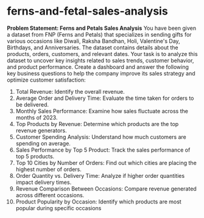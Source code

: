 # ferns-and-fetal-sales-analysis

**Problem Statement: Ferns and Petals Sales Analysis**
You have been given a dataset from FNP (Ferns and Petals) that specializes in sending gifts for various occasions like Diwali, Raksha Bandhan, Holi, Valentine's Day, Birthdays, and Anniversaries. The dataset contains details about the products, orders, customers, and relevant dates. Your task is to analyze this dataset to uncover key insights related to sales trends, customer behavior, and product performance.
Create a dashboard and answer the following key business questions to help the company improve its sales strategy and optimize customer satisfaction:
1.	Total Revenue: Identify the overall revenue.
2.	Average Order and Delivery Time: Evaluate the time taken for orders to be delivered.
3.	Monthly Sales Performance: Examine how sales fluctuate across the months of 2023.
4.	Top Products by Revenue: Determine which products are the top revenue generators.
5.	Customer Spending Analysis: Understand how much customers are spending on average.
6.	Sales Performance by Top 5 Product: Track the sales performance of top 5 products.
7.	Top 10 Cities by Number of Orders: Find out which cities are placing the highest number of orders.
8.	Order Quantity vs. Delivery Time: Analyze if higher order quantities impact delivery times.
9.	Revenue Comparison Between Occasions: Compare revenue generated across different occasions.
10.	Product Popularity by Occasion: Identify which products are most popular during specific occasions
